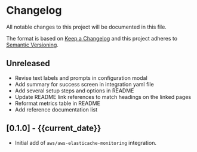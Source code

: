 # Changelog

All notable changes to this project will be documented in this file.

The format is based on [Keep a Changelog][changelog] and this project adheres
to [Semantic Versioning][semver].

## Unreleased

- Revise text labels and prompts in configuration modal
- Add summary for success screen in integration yaml file
- Add several setup steps and options in README
- Update README link references to match headings on the linked pages
- Reformat metrics table in README
- Add reference documentation list

## [0.1.0] - {{current_date}}

- Initial add of `aws/aws-elasticache-monitoring` integration.

[changelog]: http://keepachangelog.com/en/1.0.0/
[semver]: http://semver.org/spec/v2.0.0.html
